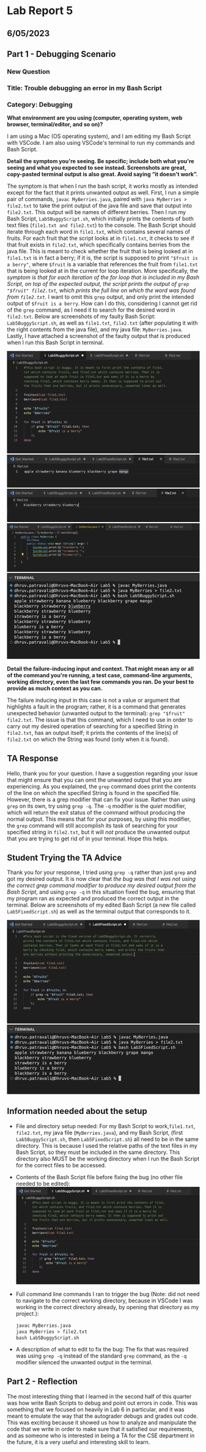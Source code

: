# Lab Report 5
## 6/05/2023
## Part 1 - Debugging Scenario
### New Question
### Title: Trouble debugging an error in my Bash Script
### Category: Debugging
**What environment are you using (computer, operating system, web browser, terminal/editor, and so on)?**

I am using a Mac (OS operating system), and I am editing my Bash Script with VSCode. I am also using VSCode's terminal to run my commands and Bash Script.

**Detail the symptom you're seeing. Be specific; include both what you're seeing and what you expected to see instead. Screenshots are great, copy-pasted terminal output is also great. Avoid saying “it doesn't work”.**

The symptom is that when I run the bash script, it works mostly as intended except for the fact that it prints unwanted output as well. 
First, I run a simple pair of commands, `javac MyBerries.java`, paired with `java MyBerries > file2.txt` to take the print output of the java file and save that output into `file2.txt`. This output will be names of different berries. Then I run my Bash Script, `Lab5BuggyScript.sh`, which initially prints the contents of both text files (`file1.txt and file2.txt`) to the console. The Bash Script should iterate through each word in `file1.txt`, which contains several names of fruits. For each fruit that the script looks at in `file1.txt`, it checks to see if that fruit exists in `file2.txt`, which specifically contains berries from the java file. This is meant to check whether the fruit that is being looked at in `file1.txt` is in fact a berry; if it is, the script is supposed to print `"$fruit is a berry"`, where `$fruit` is a variable that references the fruit from `file1.txt` that is being looked at in the current for loop iteration. More specifically, the *symptom is that for each iteration of the for loop that is included in my Bash Script, on top of the expected output, the script prints the output of `grep "$fruit" file2.txt`, which prints the full line on which the word was found from `file2.txt`*. I want to omit this `grep` output, and only print the intended output of `$fruit is a berry`. How can I do this, considering I cannot get rid of the `grep` command, as I need it to search for the desired word in `file2.txt`. Below are screenshots of my faulty Bash Script: `Lab5BuggyScript.sh`, as well as `file1.txt`, `file2.txt` (after populating it with the right contents from the java file), and my java file: `MyBerries.java`. Lastly, I have attached a screenshot of the faulty output that is produced when I run this Bash Script in terminal.

![Image](Lab5Buggy.png)
![Image](fruits.png)
![Image](berries.png)
![Image](MyBerriesJavaFile.png)
![Image](correctBuggyScript.png)

**Detail the failure-inducing input and context. That might mean any or all of the command you're running, a test case, command-line arguments, working directory, even the last few commands you ran. Do your best to provide as much context as you can.**

The failure inducing input in this case is not a value or argument that highlights a fault in the program; rather, it is a command that generates unexpected behavior (unwanted output to the terminal): `grep "$fruit" file2.txt`. The issue is that this command, which I need to use in order to carry out my desired operation of searching for a specified String in `file2.txt`, has an output itself; it prints the contents of the line(s) of `file2.txt` on which the String was found (only when it is found).


## TA Response
Hello, thank you for your question. I have a suggestion regarding your issue that might ensure that you can omit the unwanted output that you are experiencing. As you explained, the `grep` command does print the contents of the line on which the specified String is found in the specified file. However, there is a grep modifier that can fix your issue. Rather than using `grep` on its own, try using `grep -q`. The `-q` modifier is the *quiet* modifier, which will return the exit status of the command without producing the normal output. This means that for your purposes, by using this modifier, the `grep` command will still accomplish its task of searching for your specified string in `file2.txt`, but it will *not* produce the unwanted output that you are trying to get rid of in your terminal. Hope this helps.

## Student Trying the TA Advice
Thank you for your response, I tried using `grep -q` rather than just `grep` and got my desired output. It is now clear that *the bug was that I was not using the correct grep command modifier to produce my desired output from the Bash Script*, and using `grep -q` in this situation fixed the bug, ensuring that my program ran as expected and produced the correct output in the terminal. Below are screenshots of my edited Bash Script (a new file called `Lab5FixedScript.sh`) as well as the terminal output that corresponds to it. 

![Image](Lab5Fixed.png)
![Image](correctFixedScript.png)

## Information needed about the setup

- File and directory setup needed: For my Bash Script to work,`file1.txt`, `file2.txt`, my java file (`MyBerries.java`), and my Bash Script, (first `Lab5BuggyScript.sh`, then `Lab5FixedScript.sh`) all need to be in the same directory. This is because I used the relative paths of the text files in my Bash Script, so they must be included in the same directory. This directory also MUST be the working directory when I run the Bash Script for the correct files to be accessed. 
- Contents of the Bash Script file before fixing the bug (no other file needed to be edited): ![Image](Lab5Buggy.png)
- Full command line commands I ran to trigger the bug (Note: did not need to navigate to the correct working directory, because in VSCode I was working in the correct directory already, by opening that directory as my project.):
    
      javac MyBerries.java
      java MyBerries > file2.txt
      bash Lab5BuggyScript.sh

- A description of what to edit to fix the bug: The fix that was required was using `grep -q` instead of the standard `grep` command, as the `-q` modifier silenced the unwanted output in the terminal. 

## Part 2 - Reflection

The most interesting thing that I learned in the second half of this quarter was how write Bash Scripts to debug and point out errors in code. This was something that we focused on heavily in Lab 6 in particular, and it was meant to emulate the way that the autograder debugs and grades out code. This was exciting because it showed us how to analyze and manipulate the code that we write in order to make sure that it satisfied our requirements, and as someone who is interested in being a TA for the CSE department in the future, it is a very useful and interesting skill to learn. 

